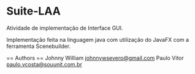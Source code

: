 # Suite-LAA
Atividade de implementação de Interface GUI.

Implementação feita na linguagem java com utilização do JavaFX com a ferramenta Scenebuilder.

== Authors ==
Johnny William <johnnywsevero@gmail.com>
Paulo Vitor <paulo.vcosta@souunit.com.br>
